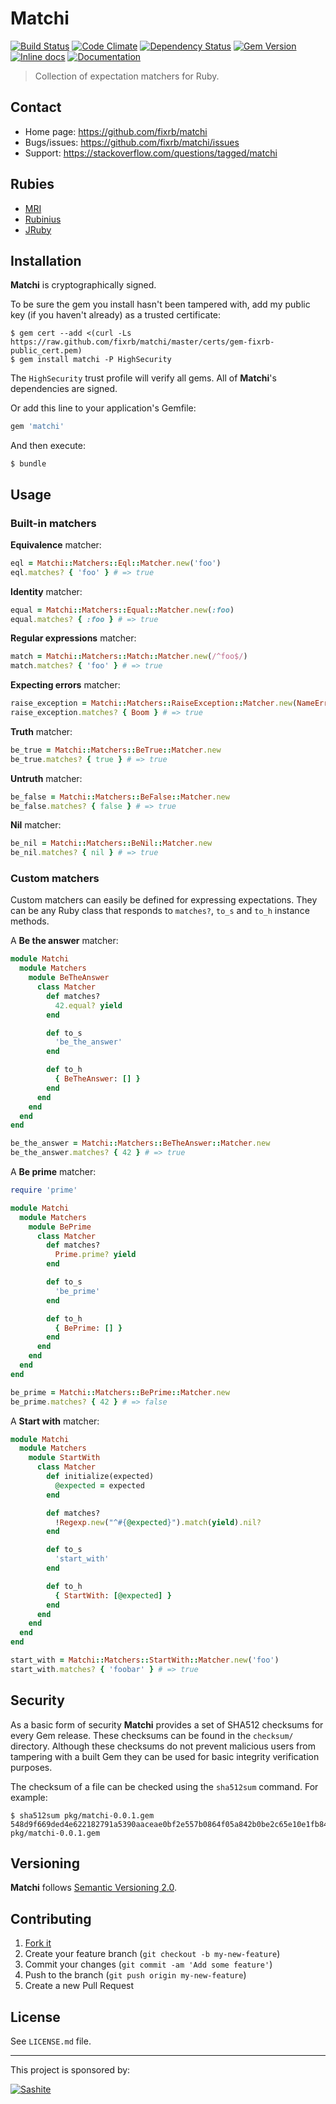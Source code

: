 # Matchi

[![Build Status](https://travis-ci.org/fixrb/matchi.svg?branch=master)][travis]
[![Code Climate](https://codeclimate.com/github/fixrb/matchi/badges/gpa.svg)][codeclimate]
[![Dependency Status](https://gemnasium.com/fixrb/matchi.svg)][gemnasium]
[![Gem Version](https://badge.fury.io/rb/matchi.svg)][gem]
[![Inline docs](http://inch-ci.org/github/fixrb/matchi.svg?branch=master)][inchpages]
[![Documentation](http://img.shields.io/:yard-docs-38c800.svg)][rubydoc]

> Collection of expectation matchers for Ruby.

## Contact

* Home page: https://github.com/fixrb/matchi
* Bugs/issues: https://github.com/fixrb/matchi/issues
* Support: https://stackoverflow.com/questions/tagged/matchi

## Rubies

* [MRI](https://www.ruby-lang.org/)
* [Rubinius](http://rubini.us/)
* [JRuby](http://jruby.org/)

## Installation

__Matchi__ is cryptographically signed.

To be sure the gem you install hasn't been tampered with, add my public key
(if you haven't already) as a trusted certificate:

    $ gem cert --add <(curl -Ls https://raw.github.com/fixrb/matchi/master/certs/gem-fixrb-public_cert.pem)
    $ gem install matchi -P HighSecurity

The `HighSecurity` trust profile will verify all gems.  All of __Matchi__'s
dependencies are signed.

Or add this line to your application's Gemfile:

```ruby
gem 'matchi'
```

And then execute:

    $ bundle

## Usage

### Built-in matchers

**Equivalence** matcher:

```ruby
eql = Matchi::Matchers::Eql::Matcher.new('foo')
eql.matches? { 'foo' } # => true
```

**Identity** matcher:

```ruby
equal = Matchi::Matchers::Equal::Matcher.new(:foo)
equal.matches? { :foo } # => true
```

**Regular expressions** matcher:

```ruby
match = Matchi::Matchers::Match::Matcher.new(/^foo$/)
match.matches? { 'foo' } # => true
```

**Expecting errors** matcher:

```ruby
raise_exception = Matchi::Matchers::RaiseException::Matcher.new(NameError)
raise_exception.matches? { Boom } # => true
```

**Truth** matcher:

```ruby
be_true = Matchi::Matchers::BeTrue::Matcher.new
be_true.matches? { true } # => true
```

**Untruth** matcher:

```ruby
be_false = Matchi::Matchers::BeFalse::Matcher.new
be_false.matches? { false } # => true
```

**Nil** matcher:

```ruby
be_nil = Matchi::Matchers::BeNil::Matcher.new
be_nil.matches? { nil } # => true
```

### Custom matchers

Custom matchers can easily be defined for expressing expectations.  They can be any Ruby class that responds to `matches?`, `to_s` and `to_h` instance methods.

A **Be the answer** matcher:

```ruby
module Matchi
  module Matchers
    module BeTheAnswer
      class Matcher
        def matches?
          42.equal? yield
        end

        def to_s
          'be_the_answer'
        end

        def to_h
          { BeTheAnswer: [] }
        end
      end
    end
  end
end

be_the_answer = Matchi::Matchers::BeTheAnswer::Matcher.new
be_the_answer.matches? { 42 } # => true
```

A **Be prime** matcher:

```ruby
require 'prime'

module Matchi
  module Matchers
    module BePrime
      class Matcher
        def matches?
          Prime.prime? yield
        end

        def to_s
          'be_prime'
        end

        def to_h
          { BePrime: [] }
        end
      end
    end
  end
end

be_prime = Matchi::Matchers::BePrime::Matcher.new
be_prime.matches? { 42 } # => false
```

A **Start with** matcher:

```ruby
module Matchi
  module Matchers
    module StartWith
      class Matcher
        def initialize(expected)
          @expected = expected
        end

        def matches?
          !Regexp.new("^#{@expected}").match(yield).nil?
        end

        def to_s
          'start_with'
        end

        def to_h
          { StartWith: [@expected] }
        end
      end
    end
  end
end

start_with = Matchi::Matchers::StartWith::Matcher.new('foo')
start_with.matches? { 'foobar' } # => true
```

## Security

As a basic form of security __Matchi__ provides a set of SHA512 checksums for
every Gem release.  These checksums can be found in the `checksum/` directory.
Although these checksums do not prevent malicious users from tampering with a
built Gem they can be used for basic integrity verification purposes.

The checksum of a file can be checked using the `sha512sum` command.  For
example:

    $ sha512sum pkg/matchi-0.0.1.gem
    548d9f669ded4e622182791a5390aaceae0bf2e557b0864f05a842b0be2c65e10e1fb8499f49a3b9efd0e8eaeb691351b1c670d6316ce49965a99683b1071389  pkg/matchi-0.0.1.gem

## Versioning

__Matchi__ follows [Semantic Versioning 2.0](http://semver.org/).

## Contributing

1. [Fork it](https://github.com/fixrb/matchi/fork)
2. Create your feature branch (`git checkout -b my-new-feature`)
3. Commit your changes (`git commit -am 'Add some feature'`)
4. Push to the branch (`git push origin my-new-feature`)
5. Create a new Pull Request

## License

See `LICENSE.md` file.

[gem]: https://rubygems.org/gems/matchi
[travis]: https://travis-ci.org/fixrb/matchi
[codeclimate]: https://codeclimate.com/github/fixrb/matchi
[gemnasium]: https://gemnasium.com/fixrb/matchi
[inchpages]: http://inch-ci.org/github/fixrb/matchi
[rubydoc]: http://rubydoc.info/gems/matchi/frames

***

This project is sponsored by:

[![Sashite](http://www.sashite.com/assets/img/sashite.png)](http://www.sashite.com/)

